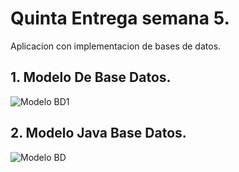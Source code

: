 # Quinta Entrega semana 5.
Aplicacion con implementacion de bases de datos.

## 1. Modelo De Base Datos.
![Modelo BD1](https://user-images.githubusercontent.com/66532818/97384330-77933400-189d-11eb-9af7-d7b8534d4845.png)

## 2. Modelo Java Base Datos.
![Modelo BD](https://user-images.githubusercontent.com/66532818/97384328-76620700-189d-11eb-8e9e-23b81beea65c.png)

